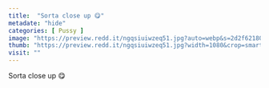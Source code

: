 ```yaml
---
title:  "Sorta close up 😋"
metadate: "hide"
categories: [ Pussy ]
image: "https://preview.redd.it/ngqsiuiwzeq51.jpg?auto=webp&s=2d2f621804b91d55881b253ec5dc62271801ce92"
thumb: "https://preview.redd.it/ngqsiuiwzeq51.jpg?width=1080&crop=smart&auto=webp&s=c054892c082b763017260dbaed5802019fa3a3d8"
visit: ""
---
```

Sorta close up 😋

